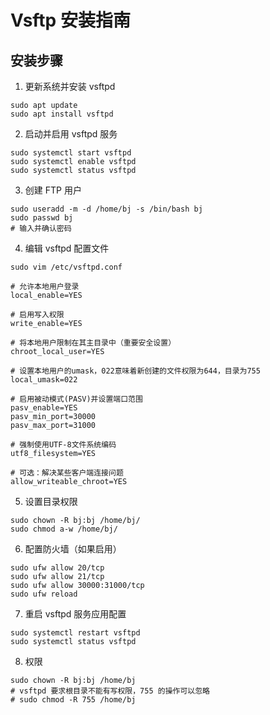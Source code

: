 # Vsftp 安装指南

## 安装步骤

1. 更新系统并安装 vsftpd

```shell
sudo apt update
sudo apt install vsftpd
```

2. 启动并启用 vsftpd 服务

```shell
sudo systemctl start vsftpd
sudo systemctl enable vsftpd
sudo systemctl status vsftpd
```

3. 创建 FTP 用户

```shell
sudo useradd -m -d /home/bj -s /bin/bash bj
sudo passwd bj
# 输入并确认密码

```
4. 编辑 vsftpd 配置文件

```shell
sudo vim /etc/vsftpd.conf
```

```shell
# 允许本地用户登录
local_enable=YES

# 启用写入权限
write_enable=YES

# 将本地用户限制在其主目录中（重要安全设置）
chroot_local_user=YES

# 设置本地用户的umask，022意味着新创建的文件权限为644，目录为755
local_umask=022

# 启用被动模式(PASV)并设置端口范围
pasv_enable=YES
pasv_min_port=30000
pasv_max_port=31000

# 强制使用UTF-8文件系统编码
utf8_filesystem=YES

# 可选：解决某些客户端连接问题
allow_writeable_chroot=YES
```

5. 设置目录权限

```shell
sudo chown -R bj:bj /home/bj/
sudo chmod a-w /home/bj/
```

6. 配置防火墙（如果启用）

```shell
sudo ufw allow 20/tcp
sudo ufw allow 21/tcp
sudo ufw allow 30000:31000/tcp
sudo ufw reload
```

7. 重启 vsftpd 服务应用配置

```shell
sudo systemctl restart vsftpd
sudo systemctl status vsftpd
```

8. 权限

```shell
sudo chown -R bj:bj /home/bj
# vsftpd 要求根目录不能有写权限，755 的操作可以忽略
# sudo chmod -R 755 /home/bj
```